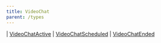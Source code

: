 ```yaml
---
title: VideoChat
parent: /types
---
```


<div class="font-mono whitespace-pre"><span class="opacity-50">|</span> <a href="/types/videochatactive"  >VideoChatActive</a>
<span class="opacity-50">|</span> <a href="/types/videochatscheduled"  >VideoChatScheduled</a>
<span class="opacity-50">|</span> <a href="/types/videochatended"  >VideoChatEnded</a></div>

